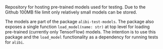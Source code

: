 Repository for hosting pre-trained models used for testing.
Due to the Github 100MB file limit only relatively small models can be stored.

The models are part of the package `alibi-test-models`. The package also exposes a single function
`load_model(name: str)` at top level for loading pre-trained (currently only TensorFlow) models.
The intention is to use this package and the `load_model` functionality as a dependency for running tests for `alibi`.